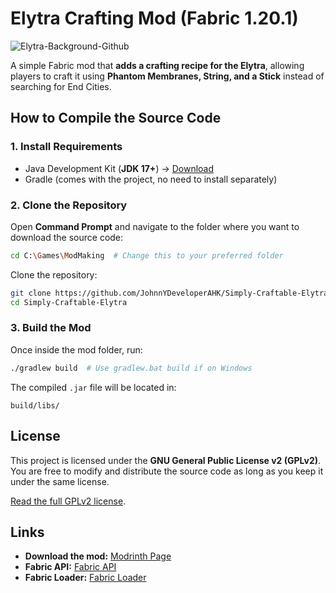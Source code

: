 # Elytra Crafting Mod (Fabric 1.20.1)
![Elytra-Background-Github](https://github.com/user-attachments/assets/5103bfb5-e2cd-4899-9e70-03c08bad4a12)

A simple Fabric mod that **adds a crafting recipe for the Elytra**, allowing players to craft it using **Phantom Membranes, String, and a Stick** instead of searching for End Cities.

## How to Compile the Source Code

### **1. Install Requirements**
- Java Development Kit (**JDK 17+**) → [Download](https://adoptium.net/)
- Gradle (comes with the project, no need to install separately)

### **2. Clone the Repository**
Open **Command Prompt** and navigate to the folder where you want to download the source code:
```sh
cd C:\Games\ModMaking  # Change this to your preferred folder
```
Clone the repository:
```sh
git clone https://github.com/JohnnYDeveloperAHK/Simply-Craftable-Elytra.git
cd Simply-Craftable-Elytra
```

### **3. Build the Mod**
Once inside the mod folder, run:
```sh
./gradlew build  # Use gradlew.bat build if on Windows
```
The compiled `.jar` file will be located in:
```
build/libs/
```

## License
This project is licensed under the **GNU General Public License v2 (GPLv2)**. You are free to modify and distribute the source code as long as you keep it under the same license.

[Read the full GPLv2 license](https://www.gnu.org/licenses/old-licenses/gpl-2.0.html).

## Links
- **Download the mod:** [Modrinth Page](https://modrinth.com/mod/simply-craftable-elytra/)
- **Fabric API:** [Fabric API](https://modrinth.com/mod/fabric-api/)
- **Fabric Loader:** [Fabric Loader](https://fabricmc.net/)
